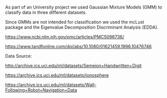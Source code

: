 As part of an University project we used Gaussian Mixture Models (GMM) to classify data in three different datasets.

Since GMMs are not intended for classification we used the mcLust package and the Eigenvalue Decomposition Discriminant Analysis (EDDA).

https://www.ncbi.nlm.nih.gov/pmc/articles/PMC5096736/

https://www.tandfonline.com/doi/abs/10.1080/01621459.1996.10476746

Data Source:

http://archive.ics.uci.edu/ml/datasets/Semeion+Handwritten+Digit

https://archive.ics.uci.edu/ml/datasets/ionosphere

https://archive.ics.uci.edu/ml/datasets/Wall-Following+Robot+Navigation+Data

